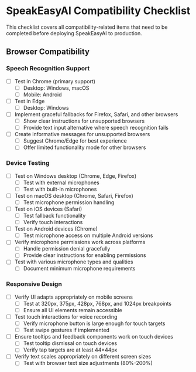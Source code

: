 
# SpeakEasyAI Compatibility Checklist

This checklist covers all compatibility-related items that need to be completed before deploying SpeakEasyAI to production.

## Browser Compatibility

### Speech Recognition Support
- [ ] Test in Chrome (primary support)
  - [ ] Desktop: Windows, macOS
  - [ ] Mobile: Android
- [ ] Test in Edge
  - [ ] Desktop: Windows
- [ ] Implement graceful fallbacks for Firefox, Safari, and other browsers
  - [ ] Show clear instructions for unsupported browsers
  - [ ] Provide text input alternative where speech recognition fails
- [ ] Create informative messages for unsupported browsers
  - [ ] Suggest Chrome/Edge for best experience
  - [ ] Offer limited functionality mode for other browsers

### Device Testing
- [ ] Test on Windows desktop (Chrome, Edge, Firefox)
  - [ ] Test with external microphones
  - [ ] Test with built-in microphones
- [ ] Test on macOS desktop (Chrome, Safari, Firefox)
  - [ ] Test microphone permission handling
- [ ] Test on iOS devices (Safari)
  - [ ] Test fallback functionality
  - [ ] Verify touch interactions
- [ ] Test on Android devices (Chrome)
  - [ ] Test microphone access on multiple Android versions
- [ ] Verify microphone permissions work across platforms
  - [ ] Handle permission denial gracefully
  - [ ] Provide clear instructions for enabling permissions
- [ ] Test with various microphone types and qualities
  - [ ] Document minimum microphone requirements

### Responsive Design
- [ ] Verify UI adapts appropriately on mobile screens
  - [ ] Test at 320px, 375px, 428px, 768px, and 1024px breakpoints
  - [ ] Ensure all UI elements remain accessible
- [ ] Test touch interactions for voice recording
  - [ ] Verify microphone button is large enough for touch targets
  - [ ] Test swipe gestures if implemented
- [ ] Ensure tooltips and feedback components work on touch devices
  - [ ] Test tooltip dismissal on touch devices
  - [ ] Verify tap targets are at least 44×44px
- [ ] Verify text scales appropriately on different screen sizes
  - [ ] Test with browser text size adjustments (80%-200%)
